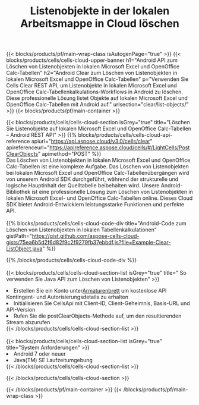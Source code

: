 ﻿---
title:  Listenobjekte in der lokalen Arbeitsmappe in Cloud löschen
description: Cloud-APIs und SDKs zum Löschen von Listenobjekten unter Microsoft Excel und OpenOffice Calc. Löschen Sie Listenobjekte in lokalen Tabellenkalkulationen durch die Cells Cloud API. SDK-Unterstützungsarten von Entwicklungssprachen. Dazu gehören Android, C#, Go, Java, NodeJS, Perl, PHP, Python, Ruby und Swift.
url: /de/android/clear/list-objects/
---
{{< blocks/products/pf/main-wrap-class isAutogenPage="true" >}}
{{< blocks/products/cells/cells-cloud-upper-banner h1="Android API zum Löschen von Listenobjekten in lokalen Microsoft Excel und OpenOffice Calc-Tabellen" h2="Android Clear zum Löschen von Listenobjekten in lokalen Microsoft Excel und OpenOffice Calc-Tabellen" p="Verwenden Sie Cells Clear REST API, um Listenobjekte in lokalen Microsoft Excel und OpenOffice Calc-Tabellenkalkulations-Workflows in Android zu löschen. Diese professionelle Lösung listet Objekte auf lokalen Microsoft Excel und OpenOffice Calc-Tabellen mit Android auf." urlsection="clear/list-objects/" >}}
{{< blocks/products/pf/main-container >}}

{{< blocks/products/cells/cells-cloud-section isGrey="true" title="Löschen Sie Listenobjekte auf lokalen Microsoft Excel und OpenOffice Calc-Tabellen – Android REST API" >}}
{{% blocks/products/cells/cells-cloud-api-reference apiurl="https://api.aspose.cloud/v3.0/cells/clear" apireferenceurl="https://apireference.aspose.cloud/cells/#/LightCells/PostClearObjects" apimethod="POST" %}}
<br/>
Das Löschen von Listenobjekten in lokalen Microsoft Excel und OpenOffice Calc-Tabellen ist eine komplexe Aufgabe. Das Löschen von Listenobjekten bei lokalen Microsoft Excel und OpenOffice Calc-Tabellenübergängen wird von unserem Android SDK durchgeführt, während der strukturelle und logische Hauptinhalt der Quelltabelle beibehalten wird. Unsere Android-Bibliothek ist eine professionelle Lösung zum Löschen von Listenobjekten in lokalen Microsoft Excel- und OpenOffice Calc-Tabellen online. Dieses Cloud SDK bietet Android-Entwicklern leistungsstarke Funktionen und perfekte API.
<br/>
<br/>
{{% blocks/products/cells/cells-cloud-code-div title="Android-Code zum Löschen von Listenobjekten in lokalen Tabellenkalkulationen" gistPath="https://gist.github.com/aspose-cells-cloud-gists/75ea6b5d2f6d82f9c2f9279fb37ebbdf.js?file=Example-Clear-ListObject.java" %}}
  
{{% /blocks/products/cells/cells-cloud-code-div %}}
<br/>
<br/>
{{< blocks/products/cells/cells-cloud-section-list isGrey="true" title=" So verwenden Sie Java API zum Löschen von Listenobjekten" >}}
<li> Erstellen Sie ein Konto unter<a href="https://dashboard.aspose.cloud/">Armaturenbrett</a> um kostenlose API Kontingent- und Autorisierungsdetails zu erhalten</li>
<li>Initialisieren Sie CellsApi mit Client-ID, Client-Geheimnis, Basis-URL und API-Version</li>
<li>Rufen Sie die postClearObjects-Methode auf, um den resultierenden Stream abzurufen</li>
{{< /blocks/products/cells/cells-cloud-section-list >}}
<br/>
<br/>
{{< blocks/products/cells/cells-cloud-section-list isGrey="true" title="System Anforderungen" >}}
<li>Android 7 oder neuer</li>
<li>Java(TM) SE Laufzeitumgebung</li>
{{< /blocks/products/cells/cells-cloud-section-list >}}

{{< /blocks/products/cells/cells-cloud-section >}}

{{< /blocks/products/pf/main-container >}}
{{< /blocks/products/pf/main-wrap-class >}}
